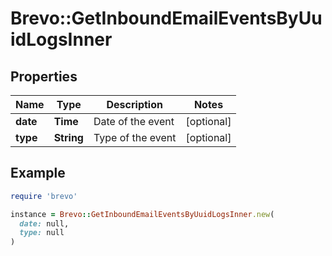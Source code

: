 # Brevo::GetInboundEmailEventsByUuidLogsInner

## Properties

| Name | Type | Description | Notes |
| ---- | ---- | ----------- | ----- |
| **date** | **Time** | Date of the event | [optional] |
| **type** | **String** | Type of the event | [optional] |

## Example

```ruby
require 'brevo'

instance = Brevo::GetInboundEmailEventsByUuidLogsInner.new(
  date: null,
  type: null
)
```

